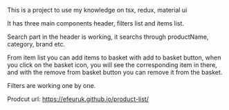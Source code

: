 This is a project to use my knowledge on tsx, redux, material ui

It has three main components header, filters list and items list.

Search part in the header is working, it searchs through productName, category, brand etc.

From item list you can add items to basket with add to basket button, when you click on the basket icon, you will see the corresponding item in there,
and with the remove from basket button you can remove it from the basket.

Filters are working one by one.

Prodcut url: https://efeuruk.github.io/product-list/
